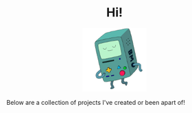 <div align="center">
  <h1>Hi!</h1>
  <img src="bmo.gif" width="150px" />
</div>

Below are a collection of projects I've created or been apart of!
